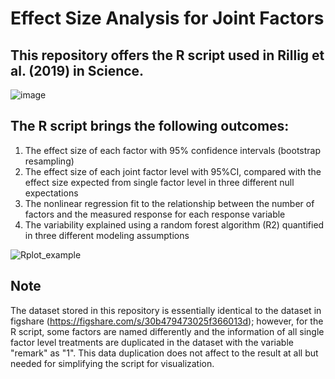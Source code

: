 # Effect Size Analysis for Joint Factors  

## This repository offers the R script used in Rillig et al. (2019) in Science.  
![image](https://user-images.githubusercontent.com/30728887/71410433-81c52000-2645-11ea-98a1-59d9d3e5754d.png)  


## The R script brings the following outcomes:  
1) The effect size of each factor with 95% confidence intervals (bootstrap resampling)
2) The effect size of each joint factor level with 95%CI, compared with the effect size expected from single factor level in three different null expectations
3) The nonlinear regression fit to the relationship between the number of factors and the measured response for each response variable
4) The variability explained using a random forest algorithm (R2) quantified in three different modeling assumptions

![Rplot_example](https://user-images.githubusercontent.com/30728887/71410345-301c9580-2645-11ea-9d04-97416a2ac019.jpeg)  

## Note  
The dataset stored in this repository is essentially identical to the dataset in figshare (https://figshare.com/s/30b479473025f366013d); however, for the R script, some factors are named differently and the information of all single factor level treatments are duplicated in the dataset with the variable "remark" as "1". This data duplication does not affect to the result at all but needed for simplifying the script for visualization.
